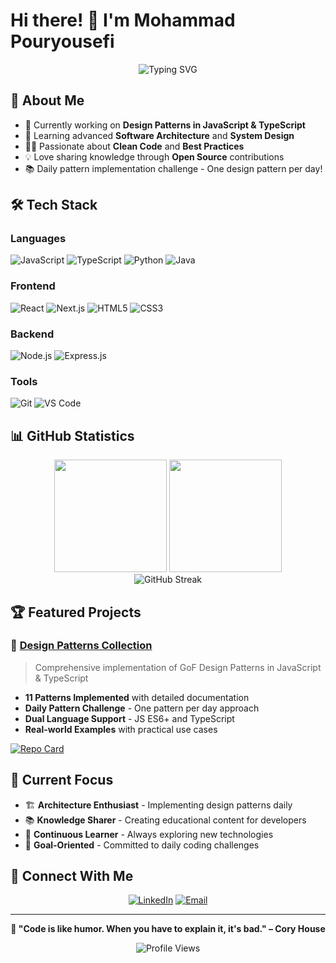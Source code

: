 # Hi there! 👋 I'm Mohammad Pouryousefi

<div align="center">
  <img src="https://readme-typing-svg.herokuapp.com?font=Fira+Code&pause=1000&color=00D4FF&center=true&vCenter=true&width=435&lines=Full+Stack+Developer;Design+Patterns+Enthusiast;JavaScript+%26+TypeScript+Expert;Always+Learning+New+Technologies" alt="Typing SVG" />
</div>

## 🚀 About Me

- 🔭 Currently working on **Design Patterns in JavaScript & TypeScript**
- 🌱 Learning advanced **Software Architecture** and **System Design**
- 👨‍💻 Passionate about **Clean Code** and **Best Practices**
- 💡 Love sharing knowledge through **Open Source** contributions
- 📚 Daily pattern implementation challenge - One design pattern per day!

## 🛠️ Tech Stack

### Languages
![JavaScript](https://img.shields.io/badge/JavaScript-F7DF1E?style=for-the-badge&logo=javascript&logoColor=black)
![TypeScript](https://img.shields.io/badge/TypeScript-007ACC?style=for-the-badge&logo=typescript&logoColor=white)
![Python](https://img.shields.io/badge/Python-3776AB?style=for-the-badge&logo=python&logoColor=white)
![Java](https://img.shields.io/badge/Java-ED8B00?style=for-the-badge&logo=java&logoColor=white)

### Frontend
![React](https://img.shields.io/badge/React-20232A?style=for-the-badge&logo=react&logoColor=61DAFB)
![Next.js](https://img.shields.io/badge/Next.js-000000?style=for-the-badge&logo=next.js&logoColor=white)
![HTML5](https://img.shields.io/badge/HTML5-E34F26?style=for-the-badge&logo=html5&logoColor=white)
![CSS3](https://img.shields.io/badge/CSS3-1572B6?style=for-the-badge&logo=css3&logoColor=white)

### Backend
![Node.js](https://img.shields.io/badge/Node.js-43853D?style=for-the-badge&logo=node.js&logoColor=white)
![Express.js](https://img.shields.io/badge/Express.js-404D59?style=for-the-badge)

### Tools
![Git](https://img.shields.io/badge/Git-F05032?style=for-the-badge&logo=git&logoColor=white)
![VS Code](https://img.shields.io/badge/VS_Code-007ACC?style=for-the-badge&logo=visual-studio-code&logoColor=white)

## 📊 GitHub Statistics

<div align="center">
  <img height="180em" src="https://github-readme-stats.vercel.app/api?username=mohmmadpouryousefi&show_icons=true&theme=tokyonight&include_all_commits=true&count_private=true"/>
  <img height="180em" src="https://github-readme-stats.vercel.app/api/top-langs/?username=mohmmadpouryousefi&layout=compact&langs_count=8&theme=tokyonight"/>
</div>

<div align="center">
  <img src="https://github-readme-streak-stats.herokuapp.com/?user=mohmmadpouryousefi&theme=tokyonight" alt="GitHub Streak"/>
</div>

## 🏆 Featured Projects

### 🎯 [Design Patterns Collection](https://github.com/mohmmadpouryousefi/design-patterns)
> Comprehensive implementation of GoF Design Patterns in JavaScript & TypeScript
- **11 Patterns Implemented** with detailed documentation
- **Daily Pattern Challenge** - One pattern per day approach
- **Dual Language Support** - JS ES6+ and TypeScript
- **Real-world Examples** with practical use cases

[![Repo Card](https://github-readme-stats.vercel.app/api/pin/?username=mohmmadpouryousefi&repo=design-patterns&theme=tokyonight)](https://github.com/mohmmadpouryousefi/design-patterns)

## 🌟 Current Focus

- 🏗️ **Architecture Enthusiast** - Implementing design patterns daily
- 📚 **Knowledge Sharer** - Creating educational content for developers
- 🔄 **Continuous Learner** - Always exploring new technologies
- 🎯 **Goal-Oriented** - Committed to daily coding challenges

## 🔗 Connect With Me

<div align="center">
  
[![LinkedIn](https://img.shields.io/badge/LinkedIn-0077B5?style=for-the-badge&logo=linkedin&logoColor=white)](https://linkedin.com/in/mohammad-pouryousefi)
[![Email](https://img.shields.io/badge/Email-D14836?style=for-the-badge&logo=gmail&logoColor=white)](mailto:mohammad.pouryousefi@example.com)

</div>

---

<div align="center">
  
**💫 "Code is like humor. When you have to explain it, it's bad." – Cory House**

![Profile Views](https://komarev.com/ghpvc/?username=mohmmadpouryousefi&color=blueviolet&style=for-the-badge)

</div>